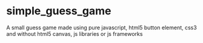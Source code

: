 # simple_guess_game
A small guess game made using pure javascript, html5 button element, css3 and without html5 canvas,  js libraries or js frameworks

